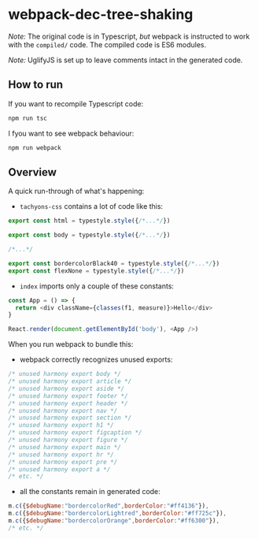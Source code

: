 # webpack-dec-tree-shaking

*Note:* The original code is in Typescript, *but* webpack is instructed to work 
with the `compiled/` code. The compiled code is ES6 modules.

*Note:* UglifyJS is set up to leave comments intact in the generated code.

## How to run

If you want to recompile Typescript code:

```bash
npm run tsc
```

I fyou want to see webpack behaviour:

```bash
npm run webpack

```

## Overview

A quick run-through of what's happening:

- `tachyons-css` contains a lot of code like this:

```js
export const html = typestyle.style({/*...*/})

export const body = typestyle.style({/*...*/})

/*...*/

export const bordercolorBlack40 = typestyle.style({/*...*/})
export const flexNone = typestyle.style({/*...*/})

```

- `index` imports only a couple of these constants:

```typescript
const App = () => {
  return <div className={classes(f1, measure)}>Hello</div>
}

React.render(document.getElementById('body'), <App />)
```

When you run webpack to bundle this:

- webpack correctly recognizes unused exports:

```javascript
/* unused harmony export body */
/* unused harmony export article */
/* unused harmony export aside */
/* unused harmony export footer */
/* unused harmony export header */
/* unused harmony export nav */
/* unused harmony export section */
/* unused harmony export h1 */
/* unused harmony export figcaption */
/* unused harmony export figure */
/* unused harmony export main */
/* unused harmony export hr */
/* unused harmony export pre */
/* unused harmony export a */
/* etc. */
```

- all the constants remain in generated code:

```javascript
m.c({$debugName:"bordercolorRed",borderColor:"#ff4136"}),
m.c({$debugName:"bordercolorLightred",borderColor:"#ff725c"}),
m.c({$debugName:"bordercolorOrange",borderColor:"#ff6300"}),
/* etc. */

```
